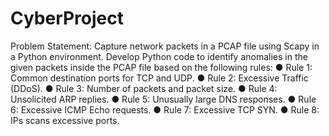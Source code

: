 # CyberProject
Problem Statement: Capture network packets in a PCAP file using Scapy in a Python environment.
Develop Python code to identify anomalies in the given packets inside the PCAP file based on the
following rules:
● Rule 1: Common destination ports for TCP and UDP.
● Rule 2: Excessive Traffic (DDoS).
● Rule 3: Number of packets and packet size.
● Rule 4: Unsolicited ARP replies.
● Rule 5: Unusually large DNS responses.
● Rule 6: Excessive ICMP Echo requests.
● Rule 7: Excessive TCP SYN.
● Rule 8: IPs scans excessive ports.
